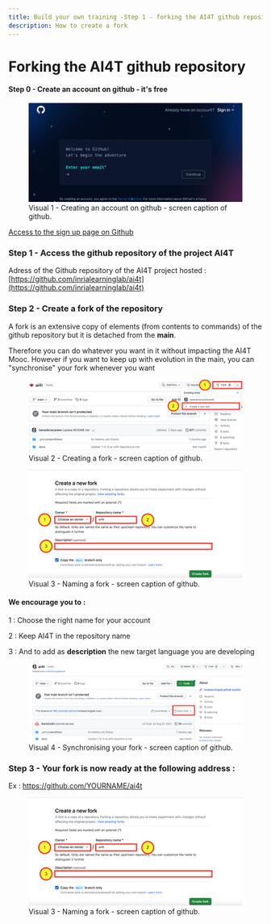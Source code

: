 ```yaml
---
title: Build your own training -Step 1 - forking the AI4T github repository
description: How to create a fork
---
```

# Forking the AI4T github repository

#### **Step 0 - Create an account on github** - it's free
<figure>
    <img src="Images/3.1-creating-account-on-gihtub.png" alt="Creating an account on github">
    <figcaption>Visual 1 - Creating an account on github - screen caption of github.</figcaption>
</figure>

[Access to the sign up page on Github](https://github.com/signup?return_to=https%3A%2F%2Fgithub.com%2Finrialearninglab%2Fai4t&source=login)

### **Step 1** - Access the github repository of the project AI4T
Adress of the Github repository of the AI4T project hosted : [https://github.com/inrialearninglab/ai4t](https://github.com/inrialearninglab/ai4t)

### **Step 2** - Create a **fork** of the repository

A fork is an extensive copy of elements (from contents to commands) of
the github repository but it is detached from the **main**.

Therefore you can do whatever you want in it without impacting the AI4T Mooc.
However if you want to keep up with evolution in the main, you can "synchronise" your fork whenever you want

<figure>
    <img src="Images/3.1-creating-a-fork-on-gihtub.png" alt="Creating an fork on github">
    <figcaption>Visual 2 - Creating a fork - screen caption of github.</figcaption>
</figure>


<figure>
    <img src="Images/3.1-naming-a-fork-on-github.png" alt="Naming a fork on github">
    <figcaption>Visual 3 - Naming a fork - screen caption of github.</figcaption>
</figure>


#### We encourage you to :

1 : Choose the right name for your account

2 : Keep AI4T in the repository name

3 : And to add as **description** the new target language you are
developing

<figure>
    <img src="Images/3.1-synchronising-a-fork-on-github.png" alt="Synchronising a fork on github">
    <figcaption>Visual 4 - Synchronising your fork - screen caption of github.</figcaption>
</figure>


### **Step 3** - Your fork is now ready at the following address :

Ex : https://github.com/YOURNAME/ai4t
<figure>
    <img src="Images/3.1-naming-a-fork-on-github.png" alt="Naming a fork on github">
    <figcaption>Visual 3 - Naming a fork - screen caption of github.</figcaption>
</figure>
